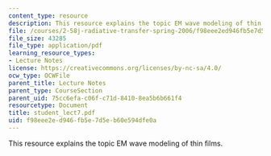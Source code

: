 ```yaml
---
content_type: resource
description: This resource explains the topic EM wave modeling of thin films.
file: /courses/2-58j-radiative-transfer-spring-2006/f98eee2ed946fb5e7d5eb60e594dfe0a_student_lect7.pdf
file_size: 43285
file_type: application/pdf
learning_resource_types:
- Lecture Notes
license: https://creativecommons.org/licenses/by-nc-sa/4.0/
ocw_type: OCWFile
parent_title: Lecture Notes
parent_type: CourseSection
parent_uid: 75cc6efa-c06f-c71d-8410-8ea5b6b661f4
resourcetype: Document
title: student_lect7.pdf
uid: f98eee2e-d946-fb5e-7d5e-b60e594dfe0a
---
```

This resource explains the topic EM wave modeling of thin films.